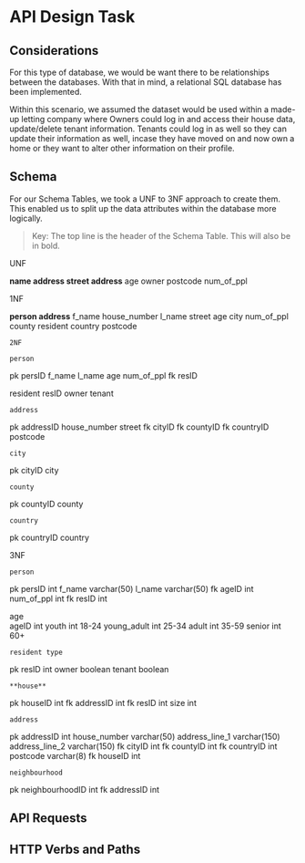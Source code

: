 # API Design Task

## Considerations

For this type of database, we would be want there to be relationships between the databases. With that in mind, a relational SQL database has been implemented. 

Within this scenario, we assumed the dataset would be used within a made-up letting company where Owners could log in and access their house data, update/delete tenant information. Tenants could log in as well so they can update their information as well, incase they have moved on and now own a home or they want to alter other information on their profile. 

## Schema

For our Schema Tables, we took a UNF to 3NF approach to create them. This enabled us to split up the data attributes within the database more logically. 

> Key: The top line is the header of the Schema Table. This will also be in bold. 

UNF				
				
**name		  address		street address**
age 		    owner		  postcode 
num_of_ppl				



1NF		
		
**person		address**
f_name		  house_number
l_name		  street
age		      city
num_of_ppl	county
resident	  country
		        postcode


	2NF
	
	person
pk	persID
	f_name
	l_name
	age
	num_of_ppl
fk	resID



resident
resID
owner
tenant



	address
pk	addressID
	house_number
	street
fk	cityID
fk	countyID
fk	countryID
	postcode


	city
pk	cityID
	city



	county
pk	countyID
	county



	country
pk	countryID
	country


3NF	
		
	person	
pk	persID	int
	f_name	varchar(50)
	l_name	varchar(50)
fk	ageID	int
	num_of_ppl	int
fk	resID	int


age		
ageID	int	
youth	int	18-24
young_adult	int	25-34
adult	int	35-59
senior	int	60+


	resident type	
pk	resID	int
	owner	boolean
	tenant	boolean


	**house**	
pk	houseID	    int
fk	addressID	  int
fk	resID	      int
    size        int



	address	
pk	addressID	int
	house_number	varchar(50)
	address_line_1	varchar(150)
	address_line_2	varchar(150)
fk	cityID	int
fk	countyID	int
fk	countryID	int
	postcode	varchar(8)
fk	houseID	int


	neighbourhood	
pk	neighbourhoodID	int
fk	addressID	int


## API Requests 


## HTTP Verbs and Paths


